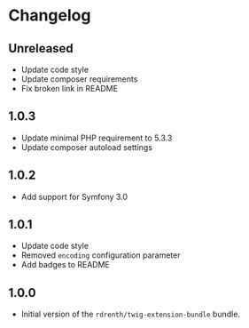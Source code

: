 # Changelog

## Unreleased
* Update code style
* Update composer requirements
* Fix broken link in README

## 1.0.3
* Update minimal PHP requirement to 5.3.3
* Update composer autoload settings

## 1.0.2
* Add support for Symfony 3.0

## 1.0.1
* Update code style
* Removed `encoding` configuration parameter
* Add badges to README

## 1.0.0
* Initial version of the `rdrenth/twig-extension-bundle` bundle.
